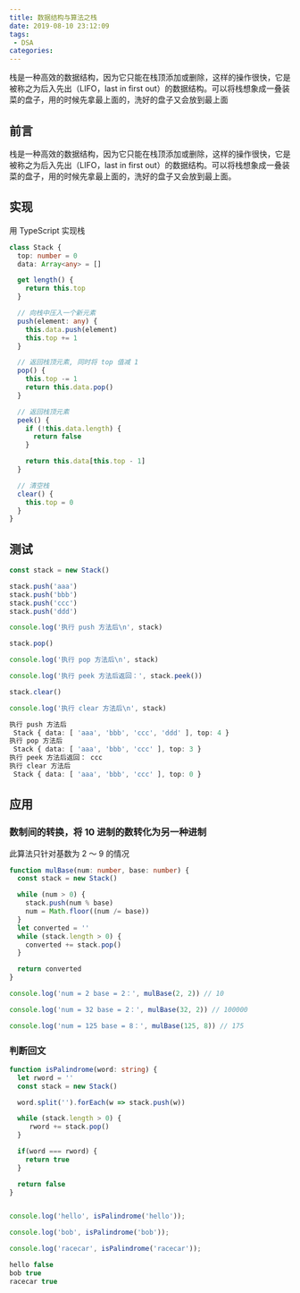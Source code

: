 ```yaml
---
title: 数据结构与算法之栈
date: 2019-08-10 23:12:09
tags:
 - DSA
categories:
---
```



栈是一种高效的数据结构，因为它只能在栈顶添加或删除，这样的操作很快，它是被称之为后入先出（LIFO，last in first out）的数据结构。可以将栈想象成一叠装菜的盘子，用的时候先拿最上面的，洗好的盘子又会放到最上面

<!--more-->


## 前言

栈是一种高效的数据结构，因为它只能在栈顶添加或删除，这样的操作很快，它是被称之为后入先出（LIFO，last in first out）的数据结构。可以将栈想象成一叠装菜的盘子，用的时候先拿最上面的，洗好的盘子又会放到最上面。

## 实现

用 TypeScript 实现栈

```ts
class Stack {
  top: number = 0
  data: Array<any> = []

  get length() {
    return this.top
  }

  // 向栈中压入一个新元素
  push(element: any) {
    this.data.push(element)
    this.top += 1
  }

  // 返回栈顶元素, 同时将 top 值减 1
  pop() {
    this.top -= 1
    return this.data.pop()
  }

  // 返回栈顶元素
  peek() {
    if (!this.data.length) {
      return false
    }

    return this.data[this.top - 1]
  }

  // 清空栈
  clear() {
    this.top = 0
  }
}
```

## 测试

```ts
const stack = new Stack()

stack.push('aaa')
stack.push('bbb')
stack.push('ccc')
stack.push('ddd')

console.log('执行 push 方法后\n', stack)

stack.pop()

console.log('执行 pop 方法后\n', stack)

console.log('执行 peek 方法后返回：', stack.peek())

stack.clear()

console.log('执行 clear 方法后\n', stack)

执行 push 方法后
 Stack { data: [ 'aaa', 'bbb', 'ccc', 'ddd' ], top: 4 }
执行 pop 方法后
 Stack { data: [ 'aaa', 'bbb', 'ccc' ], top: 3 }
执行 peek 方法后返回： ccc
执行 clear 方法后
 Stack { data: [ 'aaa', 'bbb', 'ccc' ], top: 0 }
```

## 应用

### 数制间的转换，将 10 进制的数转化为另一种进制

此算法只针对基数为 2 ～ 9 的情况

```ts
function mulBase(num: number, base: number) {
  const stack = new Stack()

  while (num > 0) {
    stack.push(num % base)
    num = Math.floor((num /= base))
  }
  let converted = ''
  while (stack.length > 0) {
    converted += stack.pop()
  }

  return converted
}

console.log('num = 2 base = 2：', mulBase(2, 2)) // 10

console.log('num = 32 base = 2：', mulBase(32, 2)) // 100000

console.log('num = 125 base = 8：', mulBase(125, 8)) // 175
```

### 判断回文

```ts
function isPalindrome(word: string) {
  let rword = ''
  const stack = new Stack()

  word.split('').forEach(w => stack.push(w))

  while (stack.length > 0) {
     rword += stack.pop()
  }

  if(word === rword) {
    return true
  }

  return false
}


console.log('hello', isPalindrome('hello'));

console.log('bob', isPalindrome('bob'));

console.log('racecar', isPalindrome('racecar'));

hello false
bob true
racecar true
```
